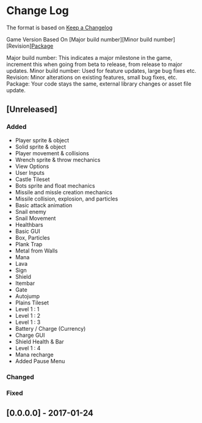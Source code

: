 # Change Log

The format is based on [Keep a Changelog](http://keepachangelog.com/)

Game Version Based On
[Major build number][Minor build number][Revision][Package](http://gamedev.stackexchange.com/questions/48325/best-practices-for-labeling-game-versions)

Major build number: This indicates a major milestone in the game, increment this when going from beta to release, from release to major updates.
Minor build number: Used for feature updates, large bug fixes etc.
Revision: Minor alterations on existing features, small bug fixes, etc.
Package: Your code stays the same, external library changes or asset file update.


## [Unreleased]
### Added
- Player sprite & object
- Solid sprite & object
- Player movement & collisions
- Wrench sprite & throw mechanics
- View Options
- User Inputs
- Castle Tileset
- Bots sprite and float mechanics
- Missile and missle creation mechanics
- Missile collision, explosion, and particles
- Basic attack animation
- Snail enemy
- Snail Movement
- Healthbars
- Basic GUI
- Box, Particles
- Plank Trap
- Metal from Walls
- Mana
- Lava
- Sign
- Shield
- Itembar
- Gate
- Autojump
- Plains Tileset
- Level 1 : 1
- Level 1 : 2
- Level 1 : 3
- Battery / Charge (Currency)
- Charge GUI
- Shield Health & Bar
- Level 1 : 4
- Mana recharge
- Added Pause Menu

### Changed

### Fixed


## [0.0.0.0] - 2017-01-24